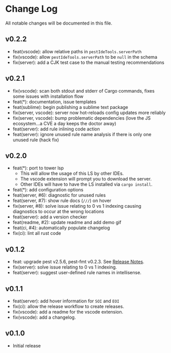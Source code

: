 # Change Log

All notable changes will be documented in this file.

<!-- Check [Keep a Changelog](https://keepachangelog.com/) for recommendations on how to structure this file. -->

## v0.2.2

- feat(vscode): allow relative paths in `pestIdeTools.serverPath`
- fix(vscode): allow `pestIdeTools.serverPath` to be `null` in the schema
- fix(server): add a CJK test case to the manual testing recommendations

## v0.2.1

- fix(vscode): scan both stdout and stderr of Cargo commands, fixes some issues with installation flow
- feat(*): documentation, issue templates
- feat(sublime): begin publishing a sublime text package
- fix(server, vscode): server now hot-reloads config updates more reliably  
- fix(server, vscode): bump problematic dependencies (love the JS ecosystem...a CVE a day keeps the doctor away)
- feat(server): add rule inlining code action
- feat(server): ignore unused rule name analysis if there is only one unused rule (hack fix)

## v0.2.0

- feat(*): port to tower lsp
    - This will allow the usage of this LS by other IDEs.
    - The vscode extension will prompt you to download the server.
    - Other IDEs will have to have the LS installed via `cargo install`.
- feat(*): add configuration options
- feat(server, #6): diagnostic for unused rules
- feat(server, #7): show rule docs (`///`) on hover
- fix(server, #8): solve issue relating to 0 vs 1 indexing causing diagnostics to occur at the wrong locations
- feat(server): add a version checker
- feat(readme, #2): update readme and add demo gif
- feat(ci, #4): automatically populate changelog
- fix(ci): lint all rust code

## v0.1.2

- feat: upgrade pest v2.5.6, pest-fmt v0.2.3. See [Release Notes](https://github.com/pest-parser/pest/releases/tag/v2.5.6).
- fix(server): solve issue relating to 0 vs 1 indexing.
- feat(server): suggest user-defined rule names in intellisense.

## v0.1.1

- feat(server): add hover information for `SOI` and `EOI`
- fix(ci): allow the release workflow to create releases.
- fix(vscode): add a readme for the vscode extension.
- fix(vscode): add a changelog.

## v0.1.0

- Initial release
